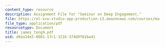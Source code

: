 ```yaml
---
content_type: resource
description: Assignment File for "Seminar on Deep Engagement."
file: https://ol-ocw-studio-app-production.s3.amazonaws.com/courses/mas-961-seminar-on-deep-engagement-fall-2004/d6ea24e5080117c1321b374d9f81ba41_james_teng9.pdf
file_type: application/pdf
resourcetype: Document
title: james_teng9.pdf
uid: d6ea24e5-0801-17c1-321b-374d9f81ba41
---
```

